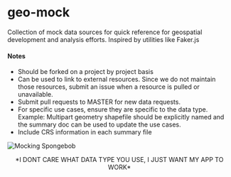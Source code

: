 # geo-mock
Collection of mock data sources for quick reference for geospatial development and analysis efforts. Inspired by utilities like Faker.js

#### Notes
- Should be forked on a project by project basis
- Can be used to link to external resources. Since we do not maintain those resources, submit an issue when a resource is pulled or unavailable. 
- Submit pull requests to MASTER for new data requests. 
- For specific use cases, ensure they are specific to the data type. Example: Multipart geometry shapefile should be explicitly named and the summary doc can be used to update the use cases. 
- Include CRS information in each summary file

![Mocking Spongebob](https://hips.hearstapps.com/hmg-prod.s3.amazonaws.com/images/mocking-spongebob-1556133078.jpg)
<center>*I DONT CARE WHAT DATA TYPE YOU USE, I JUST WANT MY APP TO WORK*</center>

